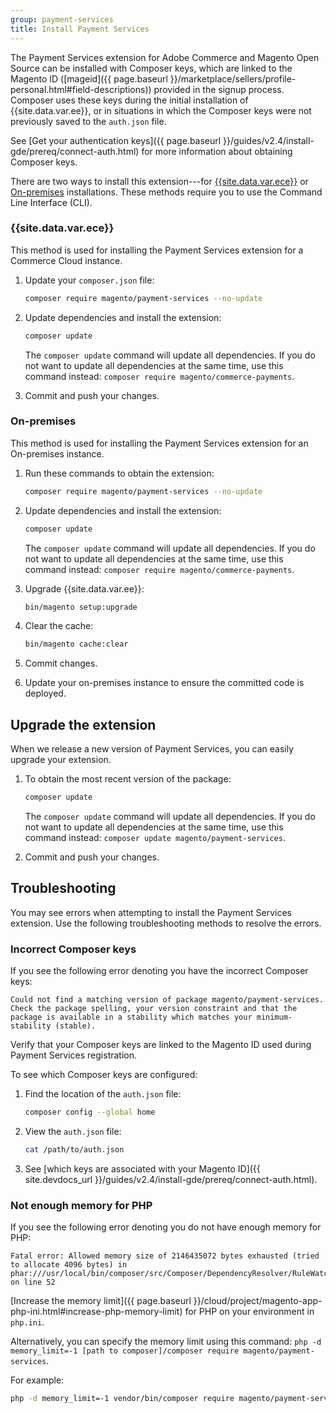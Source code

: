 ```yaml
---
group: payment-services
title: Install Payment Services
---
```


The Payment Services extension for Adobe Commerce and Magento Open Source can be installed with Composer keys, which are linked to the Magento ID ([mageid]({{ page.baseurl }}/marketplace/sellers/profile-personal.html#field-descriptions)) provided in the signup process. Composer uses these keys during the initial installation of {{site.data.var.ee}}, or in situations in which the Composer keys were not previously saved to the `auth.json` file.

See [Get your authentication keys]({{ page.baseurl }}/guides/v2.4/install-gde/prereq/connect-auth.html) for more information about obtaining Composer keys.

There are two ways to install this extension---for [{{site.data.var.ece}}](#magento-commerce-cloud) or [On-premises](#on-premises) installations. These methods require you to use the Command Line Interface (CLI).

### {{site.data.var.ece}}

This method is used for installing the Payment Services extension for a Commerce Cloud instance.

1. Update your `composer.json` file:

   ```bash
   composer require magento/payment-services --no-update
   ```

1. Update dependencies and install the extension:

   ```bash
   composer update
   ```

   The `composer update` command will update all dependencies. If you do not want to update all dependencies at the same time, use this command instead: `composer require magento/commerce-payments`.

1. Commit and push your changes.

### On-premises

This method is used for installing the Payment Services extension for an On-premises instance.

1. Run these commands to obtain the extension:

   ```bash
   composer require magento/payment-services --no-update
   ```

1. Update dependencies and install the extension:

   ```bash
   composer update
   ```

   The `composer update` command will update all dependencies. If you do not want to update all dependencies at the same time, use this command instead: `composer require magento/commerce-payments`.

1. Upgrade {{site.data.var.ee}}:

   ```bash
   bin/magento setup:upgrade
   ```

1. Clear the cache:

   ```bash
   bin/magento cache:clear
   ```

1. Commit changes.
1. Update your on-premises instance to ensure the committed code is deployed.

## Upgrade the extension

When we release a new version of Payment Services, you can easily upgrade your extension.

1. To obtain the most recent version of the package:

   ```bash
   composer update
   ```
   The `composer update` command will update all dependencies. If you do not want to update all dependencies at the same time, use this command instead: `composer update magento/payment-services`.

1. Commit and push your changes.

## Troubleshooting

You may see errors when attempting to install the Payment Services extension. Use the following troubleshooting methods to resolve the errors.

### Incorrect Composer keys

If you see the following error denoting you have the incorrect Composer keys:

```terminal
Could not find a matching version of package magento/payment-services. Check the package spelling, your version constraint and that the package is available in a stability which matches your minimum-stability (stable).
```

Verify that your Composer keys are linked to the Magento ID used during Payment Services registration.

To see which Composer keys are configured:

1. Find the location of the `auth.json` file:

   ```bash
   composer config --global home
   ```

1. View the `auth.json` file:

   ```bash
   cat /path/to/auth.json
   ```

1. See [which keys are associated with your Magento ID]({{ site.devdocs_url }}/guides/v2.4/install-gde/prereq/connect-auth.html).

### Not enough memory for PHP

If you see the following error denoting you do not have enough memory for PHP:

```terminal
Fatal error: Allowed memory size of 2146435072 bytes exhausted (tried to allocate 4096 bytes) in phar:///usr/local/bin/composer/src/Composer/DependencyResolver/RuleWatchGraph.php on line 52
```

[Increase the memory limit]({{ page.baseurl }}/cloud/project/magento-app-php-ini.html#increase-php-memory-limit) for PHP on your environment in `php.ini`.

Alternatively, you can specify the memory limit using this command: `php -d memory_limit=-1 [path to composer]/composer require magento/payment-services`.

For example:

```bash
php -d memory_limit=-1 vendor/bin/composer require magento/payment-services
```
